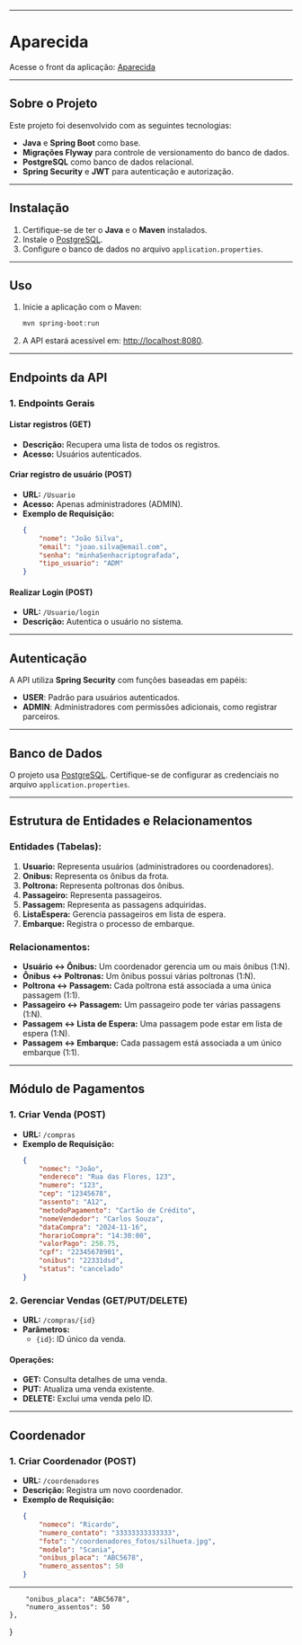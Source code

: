 
---

# Aparecida

Acesse o front da aplicação: [Aparecida](https://ap-lyart.vercel.app/#)

---

## Sobre o Projeto

Este projeto foi desenvolvido com as seguintes tecnologias:

- **Java** e **Spring Boot** como base.
- **Migrações Flyway** para controle de versionamento do banco de dados.
- **PostgreSQL** como banco de dados relacional.
- **Spring Security** e **JWT** para autenticação e autorização.

---

## Instalação

1. Certifique-se de ter o **Java** e o **Maven** instalados.
2. Instale o [PostgreSQL](https://www.postgresql.org/).
3. Configure o banco de dados no arquivo `application.properties`.

---

## Uso

1. Inicie a aplicação com o Maven:
   ```bash
   mvn spring-boot:run
   ```
2. A API estará acessível em: [http://localhost:8080](http://localhost:8080).

---

## Endpoints da API

### **1. Endpoints Gerais**

#### **Listar registros (GET)**  
- **Descrição:** Recupera uma lista de todos os registros.  
- **Acesso:** Usuários autenticados.  

#### **Criar registro de usuário (POST)**  
- **URL:** `/Usuario`  
- **Acesso:** Apenas administradores (ADMIN).  
- **Exemplo de Requisição:**
  ```json
  {
      "nome": "João Silva",
      "email": "joao.silva@email.com",
      "senha": "minhaSenhacriptografada",
      "tipo_usuario": "ADM"
  }
  ```

#### **Realizar Login (POST)**  
- **URL:** `/Usuario/login`  
- **Descrição:** Autentica o usuário no sistema.

---

## Autenticação

A API utiliza **Spring Security** com funções baseadas em papéis:

- **USER**: Padrão para usuários autenticados.  
- **ADMIN**: Administradores com permissões adicionais, como registrar parceiros.  

---

## Banco de Dados

O projeto usa [PostgreSQL](https://www.postgresql.org/). Certifique-se de configurar as credenciais no arquivo `application.properties`.

---

## Estrutura de Entidades e Relacionamentos

### **Entidades (Tabelas):**

1. **Usuario:** Representa usuários (administradores ou coordenadores).  
2. **Onibus:** Representa os ônibus da frota.  
3. **Poltrona:** Representa poltronas dos ônibus.  
4. **Passageiro:** Representa passageiros.  
5. **Passagem:** Representa as passagens adquiridas.  
6. **ListaEspera:** Gerencia passageiros em lista de espera.  
7. **Embarque:** Registra o processo de embarque.  

### **Relacionamentos:**

- **Usuário ↔ Ônibus:** Um coordenador gerencia um ou mais ônibus (1:N).  
- **Ônibus ↔ Poltronas:** Um ônibus possui várias poltronas (1:N).  
- **Poltrona ↔ Passagem:** Cada poltrona está associada a uma única passagem (1:1).  
- **Passageiro ↔ Passagem:** Um passageiro pode ter várias passagens (1:N).  
- **Passagem ↔ Lista de Espera:** Uma passagem pode estar em lista de espera (1:N).  
- **Passagem ↔ Embarque:** Cada passagem está associada a um único embarque (1:1).  

---

## Módulo de Pagamentos

### **1. Criar Venda (POST)**

- **URL:** `/compras`  
- **Exemplo de Requisição:**
  ```json
  {
      "nomec": "João",
      "endereco": "Rua das Flores, 123",
      "numero": "123",
      "cep": "12345678",
      "assento": "A12",
      "metodoPagamento": "Cartão de Crédito",
      "nomeVendedor": "Carlos Souza",
      "dataCompra": "2024-11-16",
      "horarioCompra": "14:30:00",
      "valorPago": 250.75,
      "cpf": "22345678901",
      "onibus": "22331dsd",
      "status": "cancelado"
  }
  ```

### **2. Gerenciar Vendas (GET/PUT/DELETE)**

- **URL:** `/compras/{id}`  
- **Parâmetros:**  
  - `{id}`: ID único da venda.  

#### Operações:
- **GET:** Consulta detalhes de uma venda.  
- **PUT:** Atualiza uma venda existente.  
- **DELETE:** Exclui uma venda pelo ID.  

---

## Coordenador

### **1. Criar Coordenador (POST)**

- **URL:** `/coordenadores`  
- **Descrição:** Registra um novo coordenador.  
- **Exemplo de Requisição:**
  ```json
  {
      "nomeco": "Ricardo",
      "numero_contato": "33333333333333",
      "foto": "/coordenadores_fotos/silhueta.jpg",
      "modelo": "Scania",
      "onibus_placa": "ABC5678",
      "numero_assentos": 50
  }
  ```

---
        "onibus_placa": "ABC5678",
        "numero_assentos": 50
    },
}
